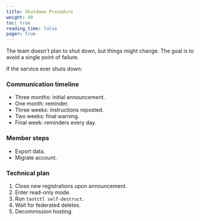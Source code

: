 ```yaml
---
title: Shutdown Procedure
weight: 40
toc: true
reading_time: false
pager: true
---
```


The team doesn't plan to shut down, but things might change. The goal is to avoid a single point of failure.

If the service ever shuts down:

### Communication timeline

- Three months: initial announcement.
- One month: reminder.
- Three weeks: instructions reposted.
- Two weeks: final warning.
- Final week: reminders every day.

### Member steps

- Export data.
- Migrate account.

### Technical plan

1. Close new registrations upon announcement.
2. Enter read-only mode.
3. Run `tootctl self-destruct`.
4. Wait for federated deletes.
5. Decommission hosting.
